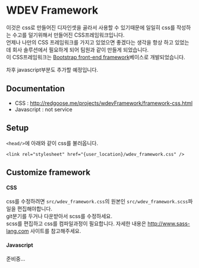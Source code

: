 WDEV Framework
====

이것은 css로 만들어진 디자인셋을 골라서 사용할 수 있기때문에 일일히 css를 작성하는 수고를 덜기위해서 만들어진 CSS프레임워크입니다.  
언제나 나만의 CSS 프레임워크를 가지고 있었으면 좋겠다는 생각을 항상 하고 있었는데 회사 솔루션에서 필요하게 되어 팀원과 같이 만들게 되었습니다.  
이 CSS프레임워크는 [Bootstrap front-end framework](http://getbootstrap.com)베이스로 개발되었습니다.

차후 javascript부분도 추가할 예정입니다.


## Documentation

* CSS : http://redgoose.me/projects/wdevFramework/framework-css.html
* Javascript : not service

## Setup

`<head/>`에 아래와 같이 css를 불러옵니다.

```
<link rel="stylesheet" href="{user_location}/wdev_framework.css" />
```

## Customize framework

#### CSS
css를 수정하려면 `src/wdev_framework.css`의 원본인 `src/wdev_framework.scss`파일을 편집해야합니다.  
git분기를 두거나 다운받아서 scss를 수정하세요.  
scss를 편집하고 css를 컴파일과정이 필요합니다. 자세한 내용은 http://www.sass-lang.com 사이트를 참고해주세요.

#### Javascript
준비중...
